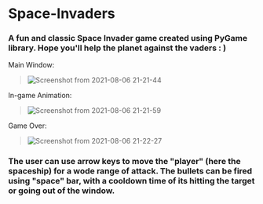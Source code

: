 # Space-Invaders
### A fun and classic Space Invader game created using PyGame library. Hope you'll help the planet against the vaders : )

Main Window:
> ![Screenshot from 2021-08-06 21-21-44](https://user-images.githubusercontent.com/53170095/128539125-0c72f484-bbc1-4db6-9767-73077feca6b2.png)

In-game Animation:
> ![Screenshot from 2021-08-06 21-21-59](https://user-images.githubusercontent.com/53170095/128539194-f9c43749-e4e1-4c60-8846-8188fdfc0a92.png)

Game Over:
> ![Screenshot from 2021-08-06 21-22-27](https://user-images.githubusercontent.com/53170095/128539212-a73d4207-489f-4d54-9503-6844a4352100.png)

### The user can use arrow keys to move the "player" (here the spaceship) for a wode range of attack. The bullets can be fired using "space" bar, with a cooldown time of its hitting the target or going out of the window.

